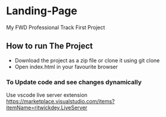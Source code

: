 # Landing-Page

My FWD Professional Track First Project

## How to run The Project

- Download the project as a zip file or clone it using git clone
- Open index.html in your favourite browser

### To Update code and see changes dynamically

Use vscode live server extension https://marketplace.visualstudio.com/items?itemName=ritwickdey.LiveServer
